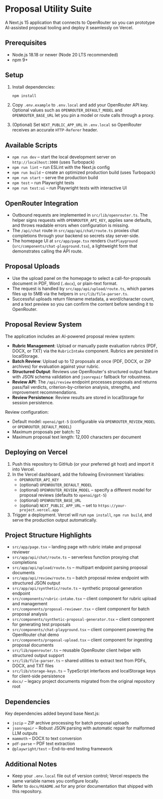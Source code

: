 # Proposal Utility Suite

A Next.js 15 application that connects to OpenRouter so you can prototype AI-assisted proposal tooling and deploy it seamlessly on Vercel.

## Prerequisites

- Node.js 18.18 or newer (Node 20 LTS recommended)
- npm 9+

## Setup

1. Install dependencies:

   ```bash
   npm install
   ```

2. Copy `.env.example` to `.env.local` and add your OpenRouter API key. Optional values such as `OPENROUTER_DEFAULT_MODEL` and `OPENROUTER_BASE_URL` let you pin a model or route calls through a proxy.
3. (Optional) Set `NEXT_PUBLIC_APP_URL` in `.env.local` so OpenRouter receives an accurate `HTTP-Referer` header.

## Available Scripts

- `npm run dev` – start the local development server on `http://localhost:3000` (uses Turbopack)
- `npm run lint` – run ESLint with the Next.js config
- `npm run build` – create an optimized production build (uses Turbopack)
- `npm run start` – serve the production build
- `npm test` – run Playwright tests
- `npm run test:ui` – run Playwright tests with interactive UI

## OpenRouter Integration

- Outbound requests are implemented in `src/lib/openrouter.ts`. The helper signs requests with `OPENROUTER_API_KEY`, applies sane defaults, and throws readable errors when configuration is missing.
- The `/api/chat` route in `src/app/api/chat/route.ts` proxies chat completions through your backend so secrets stay server-side.
- The homepage UI at `src/app/page.tsx` renders `ChatPlayground` (`src/components/chat-playground.tsx`), a lightweight form that demonstrates calling the API route.

## Proposal Uploads

- Use the upload panel on the homepage to select a call-for-proposals document in PDF, Word (`.docx`), or plain-text format.
- The request is handled by `src/app/api/upload/route.ts`, which parses files up to 5MB via the helpers in `src/lib/file-parser.ts`.
- Successful uploads return filename metadata, a word/character count, and a text preview so you can confirm the content before sending it to OpenRouter.

## Proposal Review System

The application includes an AI-powered proposal review system:

- **Rubric Management**: Upload or manually paste evaluation rubrics (PDF, DOCX, or TXT) via the `RubricIntake` component. Rubrics are persisted in localStorage.
- **Batch Review**: Upload up to 12 proposals at once (PDF, DOCX, or ZIP archives) for evaluation against your rubric.
- **Structured Output**: Reviews use OpenRouter's structured output feature with JSON schema validation and `jsonrepair` fallback for robustness.
- **Review API**: The `/api/review` endpoint processes proposals and returns pass/fail verdicts, criterion-by-criterion analysis, strengths, and improvement recommendations.
- **Review Persistence**: Review results are stored in localStorage for session persistence.

Review configuration:
- Default model: `openai/gpt-5` (configurable via `OPENROUTER_REVIEW_MODEL` or `OPENROUTER_DEFAULT_MODEL`)
- Maximum proposals per batch: 12
- Maximum proposal text length: 12,000 characters per document

## Deploying on Vercel

1. Push this repository to GitHub (or your preferred git host) and import it into Vercel.
2. In the Vercel dashboard, add the following Environment Variables:
   - `OPENROUTER_API_KEY`
   - (optional) `OPENROUTER_DEFAULT_MODEL`
   - (optional) `OPENROUTER_REVIEW_MODEL` – specify a different model for proposal reviews (defaults to `openai/gpt-5`)
   - (optional) `OPENROUTER_BASE_URL`
   - (optional) `NEXT_PUBLIC_APP_URL` – set to `https://your-project.vercel.app`
3. Trigger a deployment. Vercel will run `npm install`, `npm run build`, and serve the production output automatically.

## Project Structure Highlights

- `src/app/page.tsx` – landing page with rubric intake and proposal reviewer
- `src/app/api/chat/route.ts` – serverless function proxying chat completions
- `src/app/api/upload/route.ts` – multipart endpoint parsing proposal documents
- `src/app/api/review/route.ts` – batch proposal review endpoint with structured JSON output
- `src/app/api/synthetic/route.ts` – synthetic proposal generation endpoint
- `src/components/rubric-intake.tsx` – client component for rubric upload and management
- `src/components/proposal-reviewer.tsx` – client component for batch proposal analysis
- `src/components/synthetic-proposal-generator.tsx` – client component for generating test proposals
- `src/components/chat-playground.tsx` – client component powering the OpenRouter chat demo
- `src/components/proposal-upload.tsx` – client component for ingesting proposal documents
- `src/lib/openrouter.ts` – reusable OpenRouter client helper with structured output support
- `src/lib/file-parser.ts` – shared utilities to extract text from PDFs, DOCX, and TXT files
- `src/lib/storage-keys.ts` – TypeScript interfaces and localStorage keys for client-side persistence
- `docs/` – legacy project documents migrated from the original repository root

## Dependencies

Key dependencies added beyond base Next.js:
- `jszip` – ZIP archive processing for batch proposal uploads
- `jsonrepair` – Robust JSON parsing with automatic repair for malformed LLM outputs
- `mammoth` – DOCX to text conversion
- `pdf-parse` – PDF text extraction
- `@playwright/test` – End-to-end testing framework

## Additional Notes

- Keep your `.env.local` file out of version control; Vercel respects the same variable names you configure locally.
- Refer to `docs/README.md` for any prior documentation that shipped with this repository.
